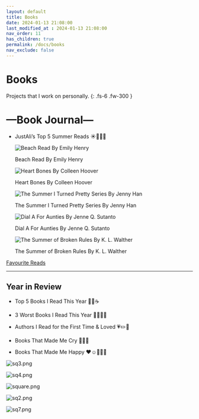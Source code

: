 ```yaml
---
layout: default
title: Books
date: 2024-01-13 21:08:00
last_modified_at : 2024-01-13 21:08:00
nav_order: 11
has_children: true
permalink: /docs/books
nav_exclude: false
---
```


# Books

Projects that I work on personally.
{: .fs-6 .fw-300 }

# —Book Journal—

- JustAli’s Top 5 Summer Reads ☀️🧃🌊🌷
    
    
    ![Beach Read By Emily Henry](%E2%80%94Book%20Journal%E2%80%94%20633857997bb147fab0bbbd8a2352b33b/beach_read.jpeg)
    
    Beach Read By Emily Henry
    
    ![Heart Bones By Colleen Hoover](%E2%80%94Book%20Journal%E2%80%94%20633857997bb147fab0bbbd8a2352b33b/heart_bones.jpg)
    
    Heart Bones By Colleen Hoover
    
    ![The Summer I Turned Pretty Series By Jenny Han](%E2%80%94Book%20Journal%E2%80%94%20633857997bb147fab0bbbd8a2352b33b/summer_i_turned_pretty.jpeg)
    
    The Summer I Turned Pretty Series By Jenny Han
    
    ![Dial A For Aunties By Jenne Q. Sutanto](%E2%80%94Book%20Journal%E2%80%94%20633857997bb147fab0bbbd8a2352b33b/dial_a.jpg)
    
    Dial A For Aunties By Jenne Q. Sutanto
    
    ![The Summer of Broken Rules        By K. L. Walther](%E2%80%94Book%20Journal%E2%80%94%20633857997bb147fab0bbbd8a2352b33b/summer.jpg)
    
    The Summer of Broken Rules        By K. L. Walther
    

[Favourite Reads](%E2%80%94Book%20Journal%E2%80%94%20633857997bb147fab0bbbd8a2352b33b/Favourite%20Reads%20d4afbea32ea04192a80d732df5dd0356.csv)

                                                                                                                                                                                                                                                                                                                                      

---

## Year in Review

- Top 5 Books I Read This Year 🤎✨☕️
    
    
- 3 Worst Books I Read This Year 🌙😫👎🏻
- Authors I Read for the First Time & Loved 💗✏️📕
- Books That Made Me Cry 🦋😭💙
- Books That Made Me Happy ❤️☺️🧚🏻‍♀️

![sq3.png](%E2%80%94Book%20Journal%E2%80%94%20633857997bb147fab0bbbd8a2352b33b/sq3.png)

![sq4.png](%E2%80%94Book%20Journal%E2%80%94%20633857997bb147fab0bbbd8a2352b33b/sq4.png)

![square.png](%E2%80%94Book%20Journal%E2%80%94%20633857997bb147fab0bbbd8a2352b33b/square.png)

![sq2.png](%E2%80%94Book%20Journal%E2%80%94%20633857997bb147fab0bbbd8a2352b33b/sq2.png)

![sq7.png](%E2%80%94Book%20Journal%E2%80%94%20633857997bb147fab0bbbd8a2352b33b/sq7.png)